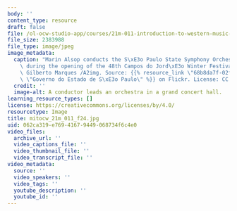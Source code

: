```yaml
---
body: ''
content_type: resource
draft: false
file: /ol-ocw-studio-app/courses/21m-011-introduction-to-western-music-fall-2024/mitocw_21m_011_f24.jpg
file_size: 2383988
file_type: image/jpeg
image_metadata:
  caption: "Marin Alsop conducts the S\xE3o Paulo State Symphony Orchestra (OSESP)\
    \ during the opening of the 48th Campos do Jord\xE3o Winter Festival. (Photo by\
    \ Gilberto Marques /A2img. Source: {{% resource_link \"68b8da7f-02fa-467a-ae11-a44d997ae0e7\"\
    \ \"Governo do Estado de S\xE3o Paulo\" %}} on Flickr. License: CC BY.)"
  credit: ''
  image-alt: A conductor leads an orchestra in a grand concert hall.
learning_resource_types: []
license: https://creativecommons.org/licenses/by/4.0/
resourcetype: Image
title: mitocw_21m_011_f24.jpg
uid: 062ca319-e769-4167-9449-068734f6c4e0
video_files:
  archive_url: ''
  video_captions_file: ''
  video_thumbnail_file: ''
  video_transcript_file: ''
video_metadata:
  source: ''
  video_speakers: ''
  video_tags: ''
  youtube_description: ''
  youtube_id: ''
---
```

